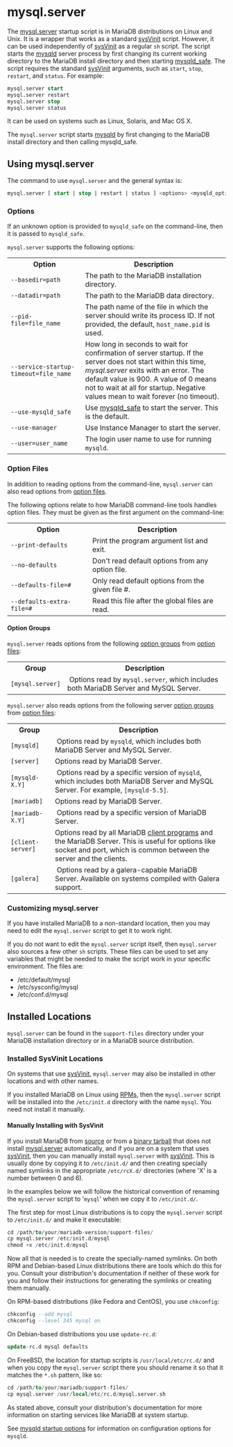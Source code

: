 # mysql.server

The [mysql.server](/mariadb-administration/getting-installing-and-upgrading-mariadb/starting-and-stopping-mariadb/mysqlserver) startup script is in MariaDB distributions on Linux and Unix. It is a wrapper that works as a standard [sysVinit](/mariadb-administration/getting-installing-and-upgrading-mariadb/starting-and-stopping-mariadb/sysvinit) script. However, it can be used independently of [sysVinit](/mariadb-administration/getting-installing-and-upgrading-mariadb/starting-and-stopping-mariadb/sysvinit) as a regular `sh` script. The script starts the [mysqld](/mariadb-administration/getting-installing-and-upgrading-mariadb/starting-and-stopping-mariadb/mysqld-options) server process by first changing its current working directory to the MariaDB install directory and then starting [mysqld_safe](/mariadb-administration/getting-installing-and-upgrading-mariadb/starting-and-stopping-mariadb/mysqld_safe). The script requires the standard [sysVinit](/mariadb-administration/getting-installing-and-upgrading-mariadb/starting-and-stopping-mariadb/sysvinit) arguments, such as `start`, `stop`, `restart`, and `status`. For example:

```sql
mysql.server start
mysql.server restart
mysql.server stop
mysql.server status
```

It can be used on systems such as Linux, Solaris, and Mac OS X.

The `mysql.server` script starts [mysqld](/mariadb-administration/getting-installing-and-upgrading-mariadb/starting-and-stopping-mariadb/mysqld-options) by first changing to the MariaDB install directory and then calling <a undefined>mysqld_safe</a>.

## Using mysql.server

The command to use `mysql.server` and the general syntax is:

```sql
mysql.server [ start | stop | restart | status ] <options> <mysqld_options>
```

### Options

If an unknown option is provided to `mysqld_safe` on the command-line, then it is passed to `mysqld_safe`.

`mysql.server` supports the following options:

<table><tbody><tr><th>Option</th><th>Description</th></tr>
<tr><td><code>--basedir=path</code></td><td>The path to the MariaDB installation directory.</td></tr>
<tr><td><code>--datadir=path</code></td><td>The path to the MariaDB data directory.</td></tr>
<tr><td><code>--pid-file=file_name</code></td><td>The path name of the file in which the server should write its process ID. If not provided, the default, <code>host_name.pid</code> is used.</td></tr>
<tr><td><code>--service-startup-timeout=file_name</code></td><td>How long in seconds to wait for confirmation of server startup. If the server does not start within this time, <em>mysql.server</em> exits with an error. The default value is 900. A value of 0 means not to wait at all for startup.  Negative values mean to wait forever (no timeout).</td></tr>
<tr><td><code>--use-mysqld_safe</code></td><td>Use <a href="/kb/en/mysqld_safe/">mysqld_safe</a> to start the server. This is the default.</td></tr>
<tr><td><code>--use-manager</code></td><td>Use Instance Manager to start the server.</td></tr>
<tr><td><code>--user=user_name</code></td><td>The login user name to use for running <code>mysqld</code>.</td></tr>
</tbody></table>

### Option Files

In addition to reading options from the command-line, `mysql.server` can also read options from [option files](/mariadb-administration/getting-installing-and-upgrading-mariadb/configuring-mariadb-with-option-files).

The following options relate to how MariaDB command-line tools handles option files. They must be given as the first argument on the command-line:

<table><tbody><tr><th>Option</th><th>Description</th></tr>
<tr><td><code>--print-defaults</code></td><td>Print the program argument list and exit.</td></tr>
<tr><td><code>--no-defaults</code></td><td>Don't read default options from any option file.</td></tr>
<tr><td><code>--defaults-file=# </code></td><td>Only read default options from the given file #.</td></tr>
<tr><td><code>--defaults-extra-file=# </code></td><td>Read this file after the global files are read.</td></tr>
</tbody></table>

#### Option Groups

`mysql.server` reads options from the following [option groups](/kb/en/configuring-mariadb-with-option-files/#option-groups) from [option files](/mariadb-administration/getting-installing-and-upgrading-mariadb/configuring-mariadb-with-option-files):

<table><tbody><tr><th>Group</th><th>Description</th></tr>
<tr><td><code>[mysql.server]</code></td><td>&nbsp;Options read by <code>mysql.server</code>, which includes both MariaDB Server and MySQL Server.</td></tr>
</tbody></table>

`mysql.server` also reads options from the following server [option groups](/kb/en/configuring-mariadb-with-option-files/#option-groups) from [option files](/mariadb-administration/getting-installing-and-upgrading-mariadb/configuring-mariadb-with-option-files):

<table><tbody><tr><th>Group</th><th>Description</th></tr>
<tr><td><code>[mysqld]</code></td><td>&nbsp;Options read by <code>mysqld</code>, which includes both MariaDB Server and MySQL Server.</td></tr>
<tr><td><code>[server]</code></td><td>Options read by MariaDB Server.</td></tr>
<tr><td><code>[mysqld-X.Y]</code></td><td>&nbsp;Options read by a specific version of <code>mysqld</code>, which includes both MariaDB Server and MySQL Server. For example, <code>[mysqld-5.5]</code>.</td></tr>
<tr><td><code>[mariadb]</code></td><td>Options read by MariaDB Server.</td></tr>
<tr><td><code>[mariadb-X.Y]</code></td><td>&nbsp;Options read by a specific version of MariaDB Server.</td></tr>
<tr><td><code>[client-server]</code></td><td>Options read by all MariaDB <a href="/kb/en/clients-utilities/">client programs</a> and the MariaDB Server. This is useful for options like socket and port, which is common between the server and the clients.</td></tr>
<tr><td><code>[galera]</code></td><td>&nbsp;Options read by a galera-capable MariaDB Server. Available on systems compiled with Galera support.</td></tr>
</tbody></table>

### Customizing mysql.server

If you have installed MariaDB to a non-standard location, then you may need to edit the `mysql.server` script to get it to work right.

If you do not want to edit the `mysql.server` script itself, then `mysql.server` also sources a few other `sh` scripts. These files can be used to set any variables that might be needed to make the script work in your specific environment. The files are:

- /etc/default/mysql
- /etc/sysconfig/mysql
- /etc/conf.d/mysql

## Installed Locations

`mysql.server` can be found in the `support-files` directory under your MariaDB installation directory or in a MariaDB source distribution.

### Installed SysVinit Locations

On systems that use [sysVinit](/mariadb-administration/getting-installing-and-upgrading-mariadb/starting-and-stopping-mariadb/sysvinit), `mysql.server` may also be installed in other locations and with other names.

If you installed MariaDB on Linux using [RPMs](/mariadb-administration/getting-installing-and-upgrading-mariadb/binary-packages/rpm), then the `mysql.server` script will be installed into the `/etc/init.d` directory with the name `mysql`. You need not install it manually.

#### Manually Installing with SysVinit

If you install MariaDB from [source](/mariadb-administration/getting-installing-and-upgrading-mariadb/compiling-mariadb-from-source) or from a [binary tarball](/mariadb-administration/getting-installing-and-upgrading-mariadb/binary-packages/installing-mariadb-binary-tarballs) that does not install [mysql.server](/mariadb-administration/getting-installing-and-upgrading-mariadb/starting-and-stopping-mariadb/mysqlserver)
automatically, and if you are on a system that uses [sysVinit](/mariadb-administration/getting-installing-and-upgrading-mariadb/starting-and-stopping-mariadb/sysvinit), then you can manually install `mysql.server` with [sysVinit](/mariadb-administration/getting-installing-and-upgrading-mariadb/starting-and-stopping-mariadb/sysvinit). This is usually done by copying it to <code class="highlight fixed" style="white-space:pre-wrap">/etc/init.d/</code> and then creating specially named symlinks in the appropriate <code class="highlight fixed" style="white-space:pre-wrap">/etc/rcX.d/</code> directories (where 'X' is a number between 0 and 6).

In the examples below we will follow the historical convention of renaming the
 <code class="highlight fixed" style="white-space:pre-wrap">mysql.server</code> script to '<code class="highlight fixed" style="white-space:pre-wrap">mysql</code>' when we copy it to <code class="highlight fixed" style="white-space:pre-wrap">/etc/init.d/</code>.

The first step for most Linux distributions is to copy the `mysql.server` script to <code class="highlight fixed" style="white-space:pre-wrap">/etc/init.d/</code> and make it executable:

```sql
cd /path/to/your/mariadb-version/support-files/
cp mysql.server /etc/init.d/mysql
chmod +x /etc/init.d/mysql
```

Now all that is needed is to create the specially-named symlinks. On both RPM and Debian-based Linux distributions there are tools which do this for you. Consult your distribution's documentation if neither of these work for you and follow their instructions for generating the symlinks or creating them manually.

On RPM-based distributions (like Fedora and CentOS), you use <code class="highlight fixed" style="white-space:pre-wrap">chkconfig</code>:

```sql
chkconfig --add mysql
chkconfig --level 345 mysql on
```

On Debian-based distributions you use <code class="highlight fixed" style="white-space:pre-wrap">update-rc.d</code>:

```sql
update-rc.d mysql defaults
```

On FreeBSD, the location for startup scripts is
 <code class="highlight fixed" style="white-space:pre-wrap">/usr/local/etc/rc.d/</code> and when you copy the
 <code class="highlight fixed" style="white-space:pre-wrap">mysql.server</code> script there you should rename it so that it matches the <code class="highlight fixed" style="white-space:pre-wrap">*.sh</code> pattern, like so:

```sql
cd /path/to/your/mariadb/support-files/
cp mysql.server /usr/local/etc/rc.d/mysql.server.sh
```

As stated above, consult your distribution's documentation for more information on starting services like MariaDB at system startup.

See [mysqld startup options](/kb/en/mysqld-startup-options/) for information on configuration options for `mysqld`.